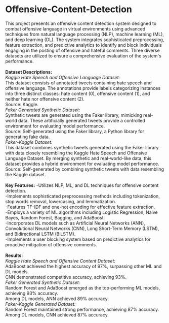 # Offensive-Content-Detection
This project presents an offensive content detection system designed to combat offensive language in virtual environments using advanced techniques from natural language processing (NLP), machine learning (ML), and deep learning (DL). The system integrates sophisticated preprocessing, feature extraction, and predictive analytics to identify and block individuals engaging in the posting of offensive and hateful comments. Three diverse datasets are utilized to ensure a comprehensive evaluation of the system's performance.
<br><br>
**Dataset Descriptions:**<br>
*Kaggle Hate Speech and Offensive Language Dataset:*<br>
This dataset consists of annotated tweets containing hate speech and offensive language. The annotations provide labels categorizing instances into three distinct classes: hate content (0), offensive content (1), and neither hate nor offensive content (2).<br>
Source: Kaggle.<br>
*Faker Generated Synthetic Dataset:*<br>
Synthetic tweets are generated using the Faker library, mimicking real-world data. These artificially generated tweets provide a controlled environment for evaluating model performance.<br>
Source: Self-generated using the Faker library, a Python library for generating fake data.<br>
*Faker-Kaggle Dataset:*<br>
This dataset combines synthetic tweets generated using the Faker library with data closely resembling the Kaggle Hate Speech and Offensive Language Dataset. By merging synthetic and real-world-like data, this dataset provides a hybrid environment for evaluating model performance.<br>
Source: Self-generated by combining synthetic tweets with data resembling the Kaggle dataset.<br>
<br>
**Key Features:**
-Utilizes NLP, ML, and DL techniques for offensive content detection.<br>
-Implements sophisticated preprocessing methods including tokenization, stop words removal, lowercasing, and lemmatization.<br>
-Features TF-IDF and one-hot encoding for effective feature extraction.<br>
-Employs a variety of ML algorithms including Logistic Regression, Naive Bayes, Random Forest, Bagging, and AdaBoost.<br>
-Incorporates DL models such as Artificial Neural Networks (ANN), Convolutional Neural Networks (CNN), Long Short-Term Memory (LSTM), and Bidirectional LSTM (BiLSTM).<br>
-Implements a user blocking system based on predictive analytics for proactive mitigation of offensive comments.<br>
<br>
**Results:**<br>
*Kaggle Hate Speech and Offensive Content Dataset:*<br>
AdaBoost achieved the highest accuracy of 97%, surpassing other ML and DL models.<br>
CNN demonstrated competitive accuracy, achieving 93%.<br>
*Faker Generated Synthetic Dataset:*<br>
Random Forest and AdaBoost emerged as the top-performing ML models, achieving 93% accuracy.<br>
Among DL models, ANN achieved 89% accuracy.<br>
*Faker-Kaggle Generated Dataset:*<br>
Random Forest maintained strong performance, achieving 87% accuracy.<br>
Among DL models, CNN achieved 87% accuracy.<br>
